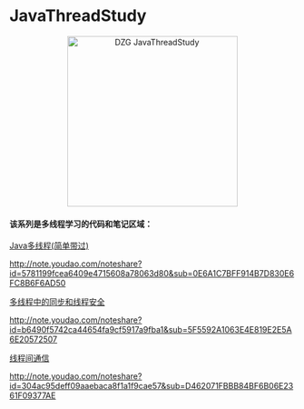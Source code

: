 # JavaThreadStudy

<p align ="center">
    <img src ="https://i.ooxx.ooo/2017/07/10/415868bbab3386c43d5aa104273fc959.jpg" alt ="DZG JavaThreadStudy" width ="300">
</p>

#### 该系列是多线程学习的代码和笔记区域：

[Java多线程(简单带过)](http://note.youdao.com/noteshare?id=5781199fcea6409e4715608a78063d80&sub=0E6A1C7BFF914B7D830E6FC8B6F6AD50)		

http://note.youdao.com/noteshare?id=5781199fcea6409e4715608a78063d80&sub=0E6A1C7BFF914B7D830E6FC8B6F6AD50

[多线程中的同步和线程安全](http://note.youdao.com/noteshare?id=b6490f5742ca44654fa9cf5917a9fba1&sub=5F5592A1063E4E819E2E5A6E20572507)		

http://note.youdao.com/noteshare?id=b6490f5742ca44654fa9cf5917a9fba1&sub=5F5592A1063E4E819E2E5A6E20572507

[线程间通信](http://note.youdao.com/noteshare?id=304ac95deff09aaebaca8f1a1f9cae57&sub=D462071FBBB84BF6B06E2361F09377AE)		

http://note.youdao.com/noteshare?id=304ac95deff09aaebaca8f1a1f9cae57&sub=D462071FBBB84BF6B06E2361F09377AE